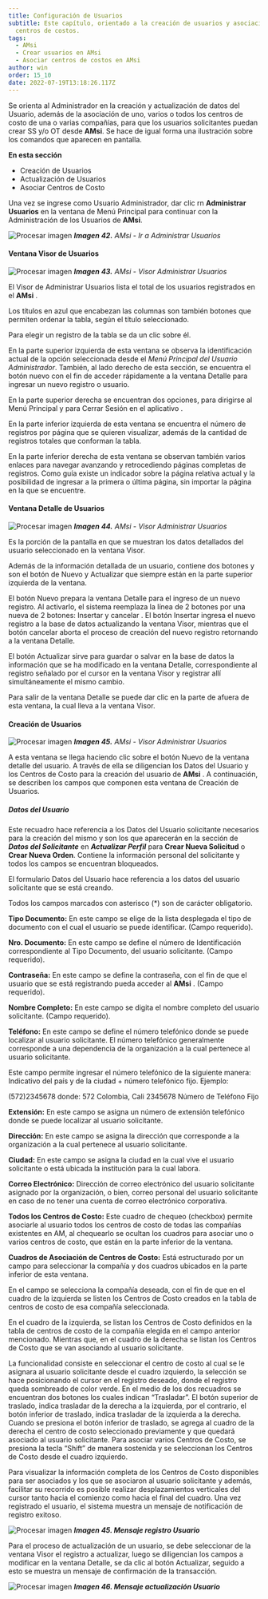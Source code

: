 ```yaml
---
title: Configuración de Usuarios
subtitle: Este capítulo, orientado a la creación de usuarios y asociación de
  centros de costos.
tags:
  - AMsi
  - Crear usuarios en AMsi
  - Asociar centros de costos en AMsi
author: win
order: 15_10
date: 2022-07-19T13:18:26.117Z
---
```

Se orienta al Administrador en la creación y actualización de datos del Usuario, además de la asociación de uno, varios o todos los centros de costo de una o varias compañías, para que los usuarios solicitantes puedan crear SS y/o OT desde **AMsi**. Se hace de igual forma una ilustración sobre los comandos que aparecen en pantalla.

**En esta sección**

- Creación de Usuarios
- Actualización de Usuarios
- Asociar Centros de Costo

Una vez se ingrese como Usuario Administrador, dar clic rn **Administrar Usuarios** en la ventana de Menú Principal para continuar con la Administración de los Usuarios de **AMsi**.

![Procesar imagen](https://ayuda.winsoftware.com.co/assets/images/cap12/chp12_img41.png)
_**Imagen 42.** AMsi - Ir a Administrar Usuarios_

#### Ventana Visor de Usuarios

![Procesar imagen](https://ayuda.winsoftware.com.co/assets/images/cap12/chp12_img42.png)
_**Imagen 43.** AMsi - Visor Administrar Usuarios_

El Visor de Administrar Usuarios lista el total de los usuarios registrados en el  **AMsi** .

Los títulos en azul que encabezan las columnas son también botones que permiten ordenar la tabla, según el título seleccionado.

Para elegir un registro de la tabla se da un clic sobre él.

En la parte superior izquierda de esta ventana se observa la identificación actual de la opción seleccionada desde el _Menú Principal del Usuario Administrador_. También, al lado derecho de esta sección, se encuentra el botón <a class="btn white">nuevo</a> con el fin de acceder rápidamente a la ventana Detalle para ingresar un nuevo registro o usuario.

En la parte superior derecha se encuentran dos opciones, para dirigirse al Menú Principal <span class="mdi mdi-home"></span> y para Cerrar Sesión en el aplicativo <span class="mdi mdi-exit-to-app"></span>.

En la parte inferior izquierda de esta ventana se encuentra el número de registros por página que se quieren visualizar, además de la cantidad de registros totales que conforman la tabla.

En  la  parte inferior  derecha de esta ventana se observan también varios enlaces para  navegar avanzando y retrocediendo páginas completas de registros. Como guía existe un indicador sobre la página relativa actual y la posibilidad de ingresar a la primera o última página, sin importar la página en la que se encuentre.

#### Ventana Detalle de Usuarios

![Procesar imagen](https://ayuda.winsoftware.com.co/assets/images/cap12/chp12_img43.png)
_**Imagen 44.** AMsi - Visor Administrar Usuarios_

Es la porción de la pantalla en que se muestran los datos detallados del usuario seleccionado en la ventana Visor.

Además de la información detallada de un usuario, contiene dos botones y son el botón de <a class="btn blue">Nuevo <span class="mdi mdi-plus-circle-outline"></span></a> y <a class="btn blue">Actualizar <span class="mdi mdi-pencil"></span></a> que siempre están en la parte superior izquierda de la ventana.

El botón <a class="btn blue">Nuevo <span class="mdi mdi-plus-circle-outline"></span></a> prepara la ventana Detalle para el ingreso de un nuevo registro. Al activarlo, el sistema reemplaza la línea de 2 botones por una nueva de 2 botones: <a class="btn blue">Insertar <span class="mdi mdi-plus-circle-outline"></span></a>
y <a class="btn blue">cancelar <span class="mdi mdi-block-helper"></span></a>. El botón <a class="btn blue">Insertar <span class="mdi mdi-plus-circle-outline"></span></a> ingresa el nuevo registro a la base de datos actualizando la ventana Visor, mientras que el botón <a class="btn blue">cancelar <span class="mdi mdi-block-helper"></span></a> aborta el proceso de creación del nuevo registro retornando a la ventana Detalle.

El botón <a class="btn blue">Actualizar <span class="mdi mdi-pencil"></span></a> sirve para guardar o salvar en la base de datos la información que se ha modificado en la ventana Detalle, correspondiente al registro señalado por el cursor en la ventana Visor y registrar allí simultáneamente el mismo cambio.

Para salir de la ventana Detalle se puede dar clic en la parte de afuera de esta ventana, la cual lleva a la ventana Visor.

#### Creación de Usuarios

![Procesar imagen](https://ayuda.winsoftware.com.co/assets/images/cap12/chp12_img44.png)
_**Imagen 45.** AMsi - Visor Administrar Usuarios_

A esta ventana se llega haciendo clic sobre el botón <a class="btn blue">Nuevo <span class="mdi mdi-plus-circle-outline"></span></a> de la ventana detalle del usuario. A través de ella se diligencian los Datos del Usuario y los Centros de Costo para la creación del usuario de  **AMsi** . A continuación, se describen los campos que componen esta ventana de Creación de Usuarios.

##### Datos del Usuario

Este recuadro hace referencia a los Datos del Usuario solicitante necesarios para la creación del mismo y son los que aparecerán en la sección de **_Datos del Solicitante_** en **_Actualizar Perfil_** para **Crear Nueva Solicitud** o **Crear Nueva Orden**. Contiene la información personal del solicitante y todos los campos se encuentran bloqueados.

El formulario Datos del Usuario hace referencia a los datos del usuario solicitante que se está creando.

Todos los campos marcados con asterisco (*) son de carácter obligatorio.

**Tipo Documento:** En este campo se elige de la lista desplegada el tipo de documento con el cual el usuario se puede identificar. (Campo requerido).

**Nro. Documento:** En este campo se define el número de Identificación correspondiente al Tipo Documento, del usuario solicitante. (Campo requerido).

**Contraseña:** En este campo se define la contraseña, con el fin de que el usuario que se está registrando pueda acceder al  **AMsi** . (Campo requerido).

**Nombre Completo:** En este campo se digita el nombre completo del usuario solicitante. (Campo requerido).

**Teléfono:** En este campo se define el número telefónico donde se puede localizar al usuario solicitante. El número telefónico generalmente corresponde a una dependencia de la organización a la cual pertenece al usuario solicitante.

Este campo permite ingresar el número telefónico de la siguiente manera: Indicativo del país y de la ciudad + número telefónico fijo. Ejemplo:

(572)2345678 donde:
572 Colombia, Cali
2345678	Número de Teléfono Fijo

**Extensión:** En este campo se asigna un número de extensión telefónico donde se puede localizar al usuario solicitante.

**Dirección:** En este campo se asigna la dirección que corresponde a la organización a la cual pertenece al usuario solicitante.

**Ciudad:** En este campo se asigna la ciudad en la cual vive el usuario solicitante o está ubicada la institución para la cual labora.

**Correo Electrónico:** Dirección de correo electrónico del usuario solicitante asignado por la organización, o bien, correo personal del usuario solicitante en caso de no tener una cuenta de correo electrónico corporativa.

**Todos los Centros de Costo:** Este cuadro de chequeo (checkbox) permite asociarle al usuario todos los centros de costo de todas las compañías existentes en AM, al chequearlo se ocultan los cuadros para asociar uno o varios centros de costo, que están en la parte inferior de la ventana.

**Cuadros de Asociación de Centros de Costo:** Está estructurado por un campo para seleccionar la compañía y dos cuadros ubicados en la parte inferior de esta ventana.

En el campo se selecciona la compañía deseada, con el fin de que en el cuadro de la izquierda se listen los Centros de Costo creados en la tabla de centros de costo de esa compañía seleccionada.

En el cuadro de la izquierda, se listan los Centros de Costo definidos en la tabla de centros de costo de la compañía elegida en el campo anterior mencionado. Mientras que, en el cuadro de la derecha se listan los Centros de Costo que se van asociando al usuario solicitante.

La funcionalidad consiste en seleccionar el centro de costo al cual se le asignara al usuario solicitante desde el cuadro izquierdo, la selección se hace posicionando el cursor en el registro deseado, donde el registro queda sombreado de color verde. En el medio de los  dos recuadros se encuentran dos botones los cuales indican “Trasladar”. El botón superior de traslado, indica trasladar de la derecha a la izquierda, por el contrario, el botón inferior de traslado, indica trasladar de la izquierda a la derecha. Cuando se presiona el botón inferior de traslado, se agrega al cuadro de la derecha el centro de costo seleccionado previamente y que quedará asociado al usuario solicitante. Para asociar varios Centros de Costo, se presiona la tecla “Shift” de manera sostenida y se seleccionan los Centros de Costo desde el cuadro izquierdo.

Para visualizar la información completa de los Centros de Costo disponibles para ser asociados y los que se asociaron al usuario solicitante y además, facilitar su recorrido es posible realizar desplazamientos verticales del cursor tanto hacia el comienzo como hacia  el final del cuadro.
Una vez registrado el usuario, el sistema muestra un mensaje de notificación de registro exitoso.

![Procesar imagen](../assets/images/placeholder.jpg)
_**Imagen 45. Mensaje registro Usuario**_

Para el proceso de actualización de un usuario, se debe seleccionar de la ventana Visor el registro a actualizar, luego se diligencian los campos a modificar en la ventana Detalle, se da clic al botón Actualizar, seguido a esto se muestra un mensaje de confirmación de la transacción.

![Procesar imagen](../assets/images/placeholder.jpg)
_**Imagen 46. Mensaje actualización Usuario**_
